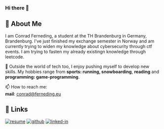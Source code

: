 ### Hi there 👋

## 🚀 About Me
I am Conrad Ferneding, a student at the TH Brandenburg in Germany, Brandenburg. I've just finished my exchange semester in Norway and am currently trying to widen my knowledge about cybersecurity through ctf events. I am trying to fasten my already existingn knowledge through leetcode.  

🎸 Outside the world of tech too, I enjoy pushing myself to develop new skills. My hobbies range from **sports: running, snowboarding**, **reading** and **programming: game-programming**.

📫 How to reach me:  
**mail**: conrad@ferneding.eu

## 🔗 Links  

[![resume](https://img.shields.io/badge/Resume-4285F4?style=for-the-badge&logo=read-the-docs&logoColor=white)](https://firebasestorage.googleapis.com/v0/b/conrad-ferneding-resume.appspot.com/o/Conrad%20Ferneding%20Resume.pdf?alt=media&token=34e02818-1c53-4fbc-bba2-4561b99b31fd)
[![github](https://img.shields.io/badge/GitHub-000000?style=for-the-badge&logo=GitHub&logoColor=white)](https://github.com/CdFerneding)
[![linked-in](https://img.shields.io/badge/Linked_In-0077B5?style=for-the-badge&logo=LinkedIn&logoColor=white)](https://www.linkedin.com/in/conrad-ferneding-924551245/)
<!--
**CdFerneding/CdFerneding** is a ✨ _special_ ✨ repository because its `README.md` (this file) appears on your GitHub profile.

Here are some ideas to get you started:

- 🔭 I’m currently working on ...
- 🌱 I’m currently learning ...
- 👯 I’m looking to collaborate on ...
- 🤔 I’m looking for help with ...
- 💬 Ask me about ...
- 📫 How to reach me: ...
- 😄 Pronouns: ...
- ⚡ Fun fact: ...
-->
